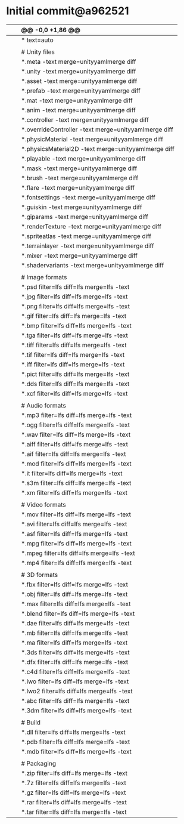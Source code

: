 # Initial commit@a962521

|  |  | @@ -0,0 +1,86 @@ |
| :--- | :--- | :--- |
|  |  |  \* text=auto |
|  |  |  |
|  |  |  \# Unity files |
|  |  |  \*.meta -text merge=unityyamlmerge diff |
|  |  |  \*.unity -text merge=unityyamlmerge diff |
|  |  |  \*.asset -text merge=unityyamlmerge diff |
|  |  |  \*.prefab -text merge=unityyamlmerge diff |
|  |  |  \*.mat -text merge=unityyamlmerge diff |
|  |  |  \*.anim -text merge=unityyamlmerge diff |
|  |  |  \*.controller -text merge=unityyamlmerge diff |
|  |  |  \*.overrideController -text merge=unityyamlmerge diff |
|  |  |  \*.physicMaterial -text merge=unityyamlmerge diff |
|  |  |  \*.physicsMaterial2D -text merge=unityyamlmerge diff |
|  |  |  \*.playable -text merge=unityyamlmerge diff |
|  |  |  \*.mask -text merge=unityyamlmerge diff |
|  |  |  \*.brush -text merge=unityyamlmerge diff |
|  |  |  \*.flare -text merge=unityyamlmerge diff |
|  |  |  \*.fontsettings -text merge=unityyamlmerge diff |
|  |  |  \*.guiskin -text merge=unityyamlmerge diff |
|  |  |  \*.giparams -text merge=unityyamlmerge diff |
|  |  |  \*.renderTexture -text merge=unityyamlmerge diff |
|  |  |  \*.spriteatlas -text merge=unityyamlmerge diff |
|  |  |  \*.terrainlayer -text merge=unityyamlmerge diff |
|  |  |  \*.mixer -text merge=unityyamlmerge diff |
|  |  |  \*.shadervariants -text merge=unityyamlmerge diff |
|  |  |  |
|  |  |  \# Image formats |
|  |  |  \*.psd filter=lfs diff=lfs merge=lfs -text |
|  |  |  \*.jpg filter=lfs diff=lfs merge=lfs -text |
|  |  |  \*.png filter=lfs diff=lfs merge=lfs -text |
|  |  |  \*.gif filter=lfs diff=lfs merge=lfs -text |
|  |  |  \*.bmp filter=lfs diff=lfs merge=lfs -text |
|  |  |  \*.tga filter=lfs diff=lfs merge=lfs -text |
|  |  |  \*.tiff filter=lfs diff=lfs merge=lfs -text |
|  |  |  \*.tif filter=lfs diff=lfs merge=lfs -text |
|  |  |  \*.iff filter=lfs diff=lfs merge=lfs -text |
|  |  |  \*.pict filter=lfs diff=lfs merge=lfs -text |
|  |  |  \*.dds filter=lfs diff=lfs merge=lfs -text |
|  |  |  \*.xcf filter=lfs diff=lfs merge=lfs -text |
|  |  |  |
|  |  |  \# Audio formats |
|  |  |  \*.mp3 filter=lfs diff=lfs merge=lfs -text |
|  |  |  \*.ogg filter=lfs diff=lfs merge=lfs -text |
|  |  |  \*.wav filter=lfs diff=lfs merge=lfs -text |
|  |  |  \*.aiff filter=lfs diff=lfs merge=lfs -text |
|  |  |  \*.aif filter=lfs diff=lfs merge=lfs -text |
|  |  |  \*.mod filter=lfs diff=lfs merge=lfs -text |
|  |  |  \*.it filter=lfs diff=lfs merge=lfs -text |
|  |  |  \*.s3m filter=lfs diff=lfs merge=lfs -text |
|  |  |  \*.xm filter=lfs diff=lfs merge=lfs -text |
|  |  |  |
|  |  |  \# Video formats |
|  |  |  \*.mov filter=lfs diff=lfs merge=lfs -text |
|  |  |  \*.avi filter=lfs diff=lfs merge=lfs -text |
|  |  |  \*.asf filter=lfs diff=lfs merge=lfs -text |
|  |  |  \*.mpg filter=lfs diff=lfs merge=lfs -text |
|  |  |  \*.mpeg filter=lfs diff=lfs merge=lfs -text |
|  |  |  \*.mp4 filter=lfs diff=lfs merge=lfs -text |
|  |  |  |
|  |  |  \# 3D formats |
|  |  |  \*.fbx filter=lfs diff=lfs merge=lfs -text |
|  |  |  \*.obj filter=lfs diff=lfs merge=lfs -text |
|  |  |  \*.max filter=lfs diff=lfs merge=lfs -text |
|  |  |  \*.blend filter=lfs diff=lfs merge=lfs -text |
|  |  |  \*.dae filter=lfs diff=lfs merge=lfs -text |
|  |  |  \*.mb filter=lfs diff=lfs merge=lfs -text |
|  |  |  \*.ma filter=lfs diff=lfs merge=lfs -text |
|  |  |  \*.3ds filter=lfs diff=lfs merge=lfs -text |
|  |  |  \*.dfx filter=lfs diff=lfs merge=lfs -text |
|  |  |  \*.c4d filter=lfs diff=lfs merge=lfs -text |
|  |  |  \*.lwo filter=lfs diff=lfs merge=lfs -text |
|  |  |  \*.lwo2 filter=lfs diff=lfs merge=lfs -text |
|  |  |  \*.abc filter=lfs diff=lfs merge=lfs -text |
|  |  |  \*.3dm filter=lfs diff=lfs merge=lfs -text |
|  |  |  |
|  |  |  \# Build |
|  |  |  \*.dll filter=lfs diff=lfs merge=lfs -text |
|  |  |  \*.pdb filter=lfs diff=lfs merge=lfs -text |
|  |  |  \*.mdb filter=lfs diff=lfs merge=lfs -text |
|  |  |  |
|  |  |  \# Packaging |
|  |  |  \*.zip filter=lfs diff=lfs merge=lfs -text |
|  |  |  \*.7z filter=lfs diff=lfs merge=lfs -text |
|  |  |  \*.gz filter=lfs diff=lfs merge=lfs -text |
|  |  |  \*.rar filter=lfs diff=lfs merge=lfs -text |
|  |  |  \*.tar filter=lfs diff=lfs merge=lfs -text |

